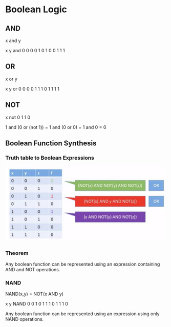# Boolean Logic

## AND

x and y

x y and
0 0  0
0 1  0
1 0  0
1 1  1

## OR

x or y

x y  or
0 0  0
0 1  1
1 0  1
1 1  1

## NOT

x not
0  1
1  0

1 and (0 or (not 1)) = 1 and (0 or 0) = 1 and 0 = 0

## Boolean Function Synthesis

### Truth table to Boolean Expressions

![alt text](../truth-table-to-bool-function.png)

### Theorem

Any boolean function can be represented using an expression containing AND and NOT operations.

### NAND

NAND(x,y) = NOT(x AND y)

x y NAND
0 0  1
0 1  1
1 0  1
1 1  0

Any boolean function can be represented using an expression using only NAND operations.